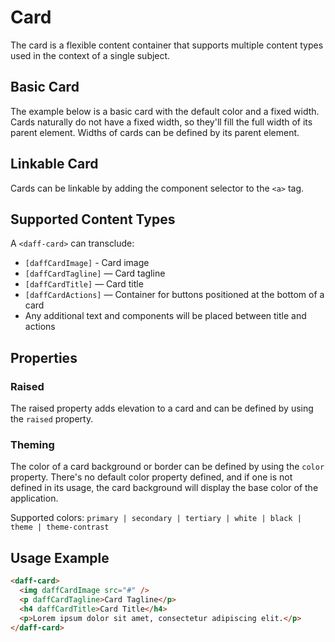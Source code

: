 # Card
The card is a flexible content container that supports multiple content types used in the context of a single subject.

## Basic Card
The example below is a basic card with the default color and a fixed width. Cards naturally do not have a fixed width, so they'll fill the full width of its parent element. Widths of cards can be defined by its parent element.

<design-land-example-viewer-container example="basic-card"></design-land-example-viewer-container>

## Linkable Card
Cards can be linkable by adding the component selector to the <code>&lt;a&gt;</code> tag.

<design-land-example-viewer-container example="linkable-card"></design-land-example-viewer-container>

## Supported Content Types
A `<daff-card>` can transclude:
- `[daffCardImage]` - Card image
- `[daffCardTagline]` — Card tagline
- `[daffCardTitle]` — Card title
- `[daffCardActions]` — Container for buttons positioned at the bottom of a card
- Any additional text and components will be placed between title and actions

## Properties

### Raised
The raised property adds elevation to a card and can be defined by using the `raised` property.

<design-land-example-viewer-container example="raised-card"></design-land-example-viewer-container>

### Theming
The color of a card background or border can be defined by using the `color` property. There's no default color property defined, and if one is not defined in its usage, the card background will display the base color of the application.

Supported colors: `primary | secondary | tertiary | white | black | theme | theme-contrast`

<design-land-example-viewer-container example="card-theming"></design-land-example-viewer-container>

## Usage Example
``` html
<daff-card>
  <img daffCardImage src="#" />
  <p daffCardTagline>Card Tagline</p>
  <h4 daffCardTitle>Card Title</h4>
  <p>Lorem ipsum dolor sit amet, consectetur adipiscing elit.</p>
</daff-card>
```
